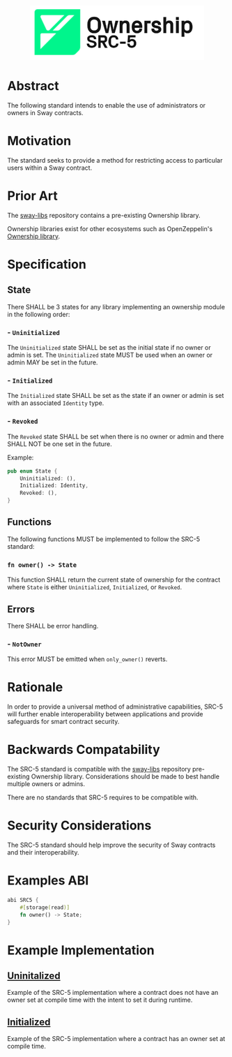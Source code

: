 <p align="center">
    <picture>
        <source media="(prefers-color-scheme: dark)" srcset=".docs/src-5-logo-dark-theme.png">
        <img alt="SRC-5 logo" width="400px" src=".docs/src-5-logo-light-theme.png">
    </picture>
</p>

# Abstract

The following standard intends to enable the use of administrators or owners in Sway contracts. 

# Motivation

The standard seeks to provide a method for restricting access to particular users within a Sway contract.

# Prior Art

The [sway-libs](https://github.com/FuelLabs/sway-libs) repository contains a pre-existing Ownership library. 

Ownership libraries exist for other ecosystems such as OpenZeppelin's [Ownership library](https://docs.openzeppelin.com/contracts/2.x/api/ownership).

# Specification

## State

There SHALL be 3 states for any library implementing an ownership module in the following order:

### - `Uninitialized`
The `Uninitialized` state SHALL be set as the initial state if no owner or admin is set. The `Uninitialized` state MUST be used when an owner or admin MAY be set in the future.

### - `Initialized`
The `Initialized` state SHALL be set as the state if an owner or admin is set with an associated `Identity` type.

### - `Revoked`
The `Revoked` state SHALL be set when there is no owner or admin and there SHALL NOT be one set in the future.

Example:

```rust
pub enum State {
    Uninitialized: (),
    Initialized: Identity,
    Revoked: (),
}
```

## Functions

The following functions MUST be implemented to follow the SRC-5 standard:

### `fn owner() -> State`
This function SHALL return the current state of ownership for the contract where `State` is either `Uninitialized`, `Initialized`, or `Revoked`.

## Errors

There SHALL be error handling.

### - `NotOwner`
This error MUST be emitted when `only_owner()` reverts.

# Rationale

In order to provide a universal method of administrative capabilities, SRC-5 will further enable interoperability between applications and provide safeguards for smart contract security.

# Backwards Compatability

The SRC-5 standard is compatible with the [sway-libs](https://github.com/FuelLabs/sway-libs) repository pre-existing Ownership library. Considerations should be made to best handle multiple owners or admins.

There are no standards that SRC-5 requires to be compatible with.

# Security Considerations

The SRC-5 standard should help improve the security of Sway contracts and their interoperability.

# Examples ABI

```rust
abi SRC5 {
    #[storage(read)]
    fn owner() -> State;
}
```

# Example Implementation

## [Uninitalized](../../examples/src_5/uninitialized_example/src/uninitialized_example.sw)

Example of the SRC-5 implementation where a contract does not have an owner set at compile time with the intent to set it during runtime.

## [Initialized](../../examples/src_5/initialized_example/src/initialized_example.sw)

Example of the SRC-5 implementation where a contract has an owner set at compile time.
